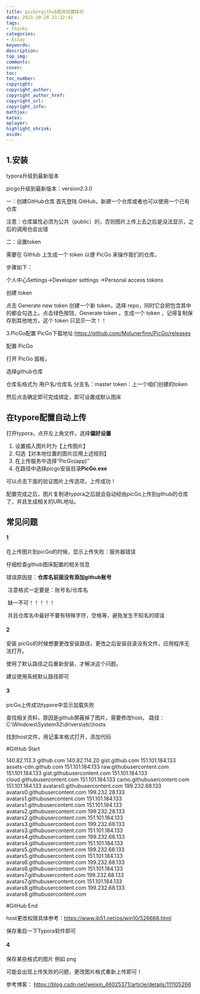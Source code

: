 ```yaml
---
title: picGo+github图床创建踩坑
date: 2021-10-28 21:22:41
tags:
- thinks
categories:
- Essay
keywords:
description:
top_img:
comments:
cover:
toc:
toc_number:
copyright:
copyright_author:
copyright_author_href:
copyright_url:
copyright_info:
mathjax:
katex:
aplayer:
highlight_shrink:
aside:
---
```


## 1.安装

typora升级到最新版本 

picgo升级到最新版本：version2.3.0

一：创建GitHub仓库
首先登陆 GitHub，新建一个仓库或者也可以使用一个已有仓库

注意：仓库属性必须为公共（public）的，否则图片上传上去之后是没法显示，之后的调用也会出错

二：设置token

需要在 GitHub 上生成一个 token 以便 PicGo 来操作我们的仓库，

步骤如下：

个人中心Settings->Developer settings ->Personal access tokens

创建 token

点击 Generate new token 创建一个新 token，选择 repo，同时它会把包含其中的都会勾选上。点击绿色按钮，Generate token 。生成一个 token ，记得复制保存到其他地方，这个 token 只显示一次！！

 3.PicGo配置
PicGo下载地址
https://github.com/Molunerfinn/PicGo/releases

配置 PicGo


打开 PicGo 面板，

选择github仓库

仓库名格式为 用户名/仓库名
分支名：master
token：上一个咱们创建的token

然后点击确定即可完成绑定，即可设置成默认图床

 

## 在typore配置自动上传

打开typora，点开左上角文件，选择**偏好设置**

1. 设置插入图片时为【上传图片】
2. 勾选【对本地位置的图片应用上述规则】
3. 在上传服务中选择“PicGo(app)”
4. 在路径中选择picgo安装目录**PicGo.exe**

可以点击下面的验证图片上传选项，上传成功！

 配置完成之后，图片复制进typora之后就会自动经由picGo上传到github的仓库了，并且生成相关的URL地址。

## 常见问题

#### 1

在上传图片到picGo的时候，显示上传失败：服务器错误

仔细检查github图床配置的相关信息

错误原因是：**仓库名前面没有添加github账号**

​						注意格式一定要是：账号名/仓库名

​						缺一不可！！！！！

​						并且仓库名中最好不要有特殊字符，空格等，避免发生不知名的错误

#### 2

安装 picGo的时候想要更改安装路径，更改之后安装目录没有文件，应用程序无法打开。

使用了默认路径之后重新安装，才解决这个问题。

建议使用系统默认路径即可

#### 3

picGo上传成功typore中显示加载失败

查找相关资料，原因是github屏蔽掉了图片，需要修改host。
路径：C:\Windows\System32\drivers\etc\hosts


 找到host文件，用记事本格式打开，添加代码

#GitHub Start 

140.82.113.3      github.com
140.82.114.20     gist.github.com
151.101.184.133    assets-cdn.github.com
151.101.184.133    raw.githubusercontent.com
151.101.184.133    gist.githubusercontent.com
151.101.184.133    cloud.githubusercontent.com
151.101.184.133    camo.githubusercontent.com
151.101.184.133    avatars0.githubusercontent.com
199.232.68.133     avatars0.githubusercontent.com
199.232.28.133     avatars1.githubusercontent.com
151.101.184.133    avatars1.githubusercontent.com
151.101.184.133    avatars2.githubusercontent.com
199.232.28.133     avatars2.githubusercontent.com
151.101.184.133    avatars3.githubusercontent.com
199.232.68.133     avatars3.githubusercontent.com
151.101.184.133    avatars4.githubusercontent.com
199.232.68.133     avatars4.githubusercontent.com
151.101.184.133    avatars5.githubusercontent.com
199.232.68.133     avatars5.githubusercontent.com
151.101.184.133    avatars6.githubusercontent.com
199.232.68.133     avatars6.githubusercontent.com
151.101.184.133    avatars7.githubusercontent.com
199.232.68.133     avatars7.githubusercontent.com
151.101.184.133    avatars8.githubusercontent.com
199.232.68.133     avatars8.githubusercontent.com

#GitHub End

host更改权限具体参考：https://www.jb51.net/os/win10/526668.html

保存重启一下Typora软件即可

 #### 4

保存某些格式的图片 例如 png

可能会出现上传失败的问题，更改图片格式重新上传即可！



参考博客： https://blog.csdn.net/weixin_46025371/article/details/111105266

